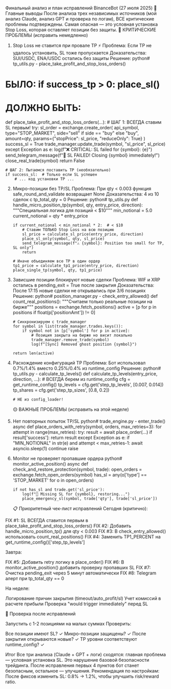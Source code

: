 Финальный анализ и план исправлений BinanceBot (27 июля 2025)
🎯 Главные выводы
После анализа трех независимых источников (мой анализ Claude, анализ GPT и проверка по логам), ВСЕ критические проблемы подтверждены. Самая опасная — это условная установка Stop Loss, которая оставляет позиции без защиты.
🔴 КРИТИЧЕСКИЕ ПРОБЛЕМЫ (исправить немедленно)

1. Stop Loss не ставится при провале TP ⚡️
   Проблема: Если TP не удалось установить, SL тоже пропускается
   Доказательства: SUI/USDC, ENA/USDC остались без защиты
   Решение:
   python# tp_utils.py - place_take_profit_and_stop_loss_orders()

# БЫЛО: if success_tp > 0: place_sl()

# ДОЛЖНО БЫТЬ:

def place_take_profit_and_stop_loss_orders(...): # ШАГ 1: ВСЕГДА ставим SL первым!
try:
sl_order = exchange.create_order(
api_symbol,
type="STOP_MARKET",
side="sell" if side == "buy" else "buy",
amount=qty,
params={"stopPrice": sl_price, "reduceOnly": True}
)
success_sl = True
trade_manager.update_trade(symbol, "sl_price", sl_price)
except Exception as e:
log(f"❌ CRITICAL: SL failed for {symbol}: {e}")
send_telegram_message(f"🚨 SL FAILED! Closing {symbol} immediately!")
close_real_trade(symbol)
return False

    # ШАГ 2: Пытаемся поставить TP (необязательно)
    if success_sl:  # Только если SL успешен
        # ... код установки TP ...

2.  Микро-позиции без TP/SL
    Проблема: При qty < 0.003 функция safe_round_and_validate возвращает None
    Доказательства: 4 из 10 сделок с tp_total_qty = 0
    Решение:
    python# tp_utils.py
    def handle_micro_position_tp(symbol, qty, entry_price, direction):
    """Специальная логика для позиций < $10"""
    min_notional = 5.0
    current_notional = qty \* entry_price

        if current_notional < min_notional * 2:  # < $10
            # Ставим ТОЛЬКО Stop Loss на всю позицию
            sl_price = calculate_sl_price(entry_price, direction)
            place_sl_only(symbol, qty, sl_price)
            send_telegram_message(f"⚠️ {symbol}: Position too small for TP, SL only")
            return

        # Иначе объединяем все TP в один ордер
        tp1_price = calculate_tp1_price(entry_price, direction)
        place_single_tp(symbol, qty, tp1_price)

3.  Зависшие позиции блокируют новые сделки
    Проблема: WIF и XRP остались в pending_exit = True после закрытия
    Доказательства: После 17:15 новые сделки не открывались при 3/6 позициях
    Решение:
    python# position_manager.py - check_entry_allowed()
    def count_real_positions():
    """Считаем только реальные позиции на бирже"""
    positions = exchange.fetch_positions()
    active = [p for p in positions if float(p['positionAmt']) != 0]

        # Синхронизируем с trade_manager
        for symbol in list(trade_manager.trades.keys()):
            if symbol not in [p['symbol'] for p in active]:
                # Позиция закрыта на бирже но висит локально
                trade_manager.remove_trade(symbol)
                log(f"[Sync] Removed ghost position {symbol}")

        return len(active)

4.  Расхождение конфигураций TP
    Проблема: Бот использовал 0.7%/1.4% вместо 0.25%/0.4% из runtime_config
    Решение:
    python# tp_utils.py - calculate_tp_levels()
    def calculate_tp_levels(entry_price, direction, ...): # ВСЕГДА берем из runtime_config
    cfg = get_runtime_config()
    tp_levels = cfg.get('step_tp_levels', [0.007, 0.014])
    tp_shares = cfg.get('step_tp_sizes', [0.8, 0.2])

        # НЕ из config_loader!

    🟡 ВАЖНЫЕ ПРОБЛЕМЫ (исправить на этой неделе)

5.  Нет повторных попыток TP/SL
    python# trade_engine.py - enter_trade()
    async def place_orders_with_retry(symbol, orders, max_retries=3):
    for attempt in range(max_retries):
    try:
    result = await place_order(...)
    if result['success']:
    return result
    except Exception as e:
    if "MIN_NOTIONAL" in str(e) and attempt < max_retries-1:
    await asyncio.sleep(1)
    continue
    raise
6.  Monitor не проверяет пропавшие ордера
    python# monitor_active_position()
    async def check_and_restore_protection(symbol, trade):
    open_orders = exchange.fetch_open_orders(symbol)
    has_sl = any(o['type'] == 'STOP_MARKET' for o in open_orders)

        if not has_sl and trade.get('sl_price'):
            log(f"🚨 Missing SL for {symbol}, restoring...")
            place_emergency_sl(symbol, trade['qty'], trade['sl_price'])

    📋 Приоритетный чек-лист исправлений
    Сегодня (критично):

FIX #1: SL ВСЕГДА ставится первым в place_take_profit_and_stop_loss_orders()
FIX #2: Добавить handle_micro_position_tp() для qty < 0.003
FIX #3: В check_entry_allowed() использовать count_real_positions()
FIX #4: Заменить TP1_PERCENT на get_runtime_config()['step_tp_levels']

Завтра:

FIX #5: Добавить retry логику в place_order()
FIX #6: В monitor_active_position() добавить проверку пропавших SL
FIX #7: Очистка pending_exit через 5 минут автоматически
FIX #8: Telegram алерт при tp_total_qty == 0

На неделе:

Логирование причин закрытия (timeout/auto_profit/sl)
Учет комиссий в расчете прибыли
Проверка "would trigger immediately" перед SL

🎯 Проверка после исправлений

Запустить с 1-2 позициями на малых суммах
Проверить:

Все позиции имеют SL? ✓
Микро-позиции защищены? ✓
После закрытия открываются новые? ✓
TP уровни соответствуют runtime_config? ✓

Итог
Все три анализа (Claude + GPT + логи) сходятся: главная проблема — условная установка SL. Это нарушение базовой безопасности трейдинга. После исправления первых 4 пунктов бот станет безопасным, остальное — улучшения.
Рекомендация по настройкам: После фиксов изменить SL: 0.8% → 1.2%, чтобы улучшить risk/reward ratio.
